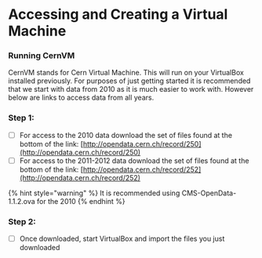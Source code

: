 # Accessing and Creating a Virtual Machine

###                                                Running CernVM

CernVM stands for Cern Virtual Machine. This will run on your VirtualBox installed previously. For purposes of just getting started it is recommended that we start with data from 2010 as it is much easier to work with. However below are links to access data from all years. 

### Step 1: 

* [ ] For access to the 2010 data download the set of files found at the bottom of the link: [http://opendata.cern.ch/record/250](http://opendata.cern.ch/record/250) 
* [ ] For access to the 2011-2012 data download the set of files found at the bottom of the link: [http://opendata.cern.ch/record/252](http://opendata.cern.ch/record/252)  

{% hint style="warning" %}
It is recommended using CMS-OpenData-1.1.2.ova for the 2010 
{% endhint %}

### Step 2: 

* [ ] Once downloaded, start VirtualBox and import the files you just downloaded



